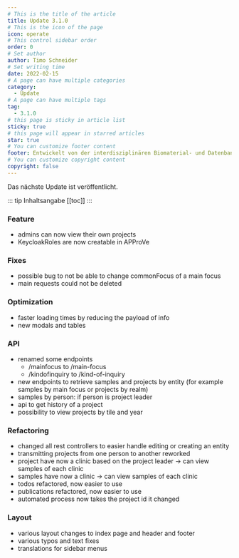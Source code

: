 ```yaml
---
# This is the title of the article
title: Update 3.1.0
# This is the icon of the page
icon: operate
# This control sidebar order
order: 0
# Set author
author: Timo Schneider
# Set writing time
date: 2022-02-15
# A page can have multiple categories
category:
  - Update
# A page can have multiple tags
tag:
  - 3.1.0
# this page is sticky in article list
sticky: true
# this page will appear in starred articles
star: true
# You can customize footer content
footer: Entwickelt von der interdisziplinären Biomaterial- und Datenbank Frankfurt (iBDF)
# You can customize copyright content
copyright: false
---
```


Das nächste Update ist veröffentlicht.

<!-- more -->
::: tip Inhaltsangabe
[[toc]]
:::

### Feature
- admins can now view their own projects
- KeycloakRoles are now creatable in APProVe

### Fixes
- possible bug to not be able to change commonFocus of a main focus
- main requests could not be deleted

### Optimization
- faster loading times by reducing the payload of info
- new modals and tables

### API
- renamed some endpoints
  - /mainfocus to /main-focus
  - /kindofinquiry to /kind-of-inquiry
- new endpoints to retrieve samples and projects by entity (for example samples by main focus or projects by realm)
- samples by person: if person is project leader
- api to get history of a project
- possibility to view projects by tile and year

### Refactoring
- changed all rest controllers to easier handle editing or creating an entity
- transmitting projects from one person to another reworked
- project have now a clinic based on the project leader -> can view samples of each clinic
- samples have now a clinic -> can view samples of each clinic
- todos refactored, now easier to use
- publications refactored, now easier to use
- automated process now takes the project id it changed

### Layout
- various layout changes to index page and header and footer
- various typos and text fixes
- translations for sidebar menus